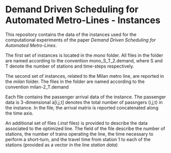 # Demand Driven Scheduling for Automated Metro-Lines - Instances

This repository contains the data of the instances used for the computational experiments of the paper *Demand Driven Scheduling for Automated Metro-Lines*.

The first set of instances is located in the *mono* folder.
All files in the folder are named according to the convention mono_S_T_2.demand, where S and T denote the number of stations and time-steps respectively.

The second set of instances, related to the Milan metro line, are reported in the *milan* folder.
The files in the folder are named according to the convention milan-2_T.demand

Each file contains the passenger arrival data of the instance.
The passenger data is 3-dimensional a[i,j,t] denotes the total number of passngers (i,j,t) in the instance.
In the file, the arrival matrix is reported concatenated along the time axis.

An additional set of files (*.inst* files) is provided to describe the data associated to the optimized line.
The field of the file describe the number of stations, the number of trains operating the line, the time necessary to perform a short-turn, and the travel time from station 1 to each of the stations (provided as a vector in the line *station data*)